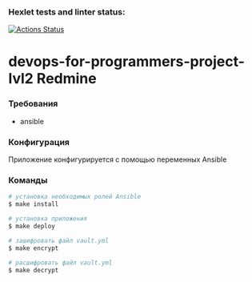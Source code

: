 ### Hexlet tests and linter status:
[![Actions Status](https://github.com/suvori/devops-for-programmers-project-lvl2/workflows/hexlet-check/badge.svg)](https://github.com/suvori/devops-for-programmers-project-lvl2/actions)

# devops-for-programmers-project-lvl2 Redmine

### Требования 

* ansible

### Конфигурация

Приложение конфигурируется с помощью переменных Ansible

### Команды

```sh
# установка необходимых ролей Ansible 
$ make install

# установка приложения
$ make deploy

# зашифровать файл vault.yml
$ make encrypt

# расшифровать файл vault.yml
$ make decrypt

```

